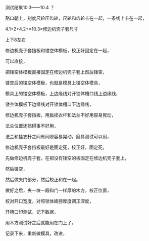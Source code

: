 测试结果10.3——10.4    ？


豁口朝上，刻度尺轮压齿轮，尺轮和齿轮卡在一起，一条线上卡在一起，


4.1+2+4.2+=10.3=修边机壳子套尺寸


上下8左右



修边机壳子套挡板和镂空体模板，校正好固定在一起，

可以直接，

把镂空体模板直接固定在修边机壳子套上然后镂空，


镂空后的镂空体模板，也就是模具上镂空体模具，

模具上的镂空体模板，上边缘线对开锁体槽口线上边缘线，

镂空体模板下边缘线对开锁体槽口下边缘线，



修边机壳子套挡板，用扁挂衣杆和法兰不好用容易晃动，

法兰位置还挡碍事不好用，

法兰和挂衣杆之间有间隙容易晃动，磨具测试可以用，

修边机壳子套挡板最好是固定死，校正好，固定死，


先做修边机壳子套，在把没有镂空的板固定在修边机壳子套上，

然后镂空，

然后做夹门部分，然后校正和在一起。



做好之后，夹一块一段和门一样厚的木方，校正位置，

校对开口宽度，对照锁体翅膀厚度调正深度，


开槽口印测试，记下数据，


用木方测试好之后就能用在门上了。


记录下来，重新做模具，改进，




